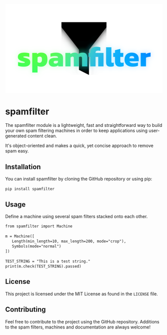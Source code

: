 ![Spamfilter Logo](https://raw.githubusercontent.com/mags0ft/spamfilter/master/docs/assets/icon.png)

# spamfilter
The spamfilter module is a lightweight, fast and straightforward way to build your own spam filtering machines in order to keep applications using user-generated content clean.

It's object-oriented and makes a quick, yet concise approach to remove spam easy.

## Installation
You can install spamfilter by cloning the GitHub repository or using pip:

`pip install spamfilter`

## Usage
Define a machine using several spam filters stacked onto each other.

```from spamfilter.filters import Length, Symbols
from spamfilter import Machine

m = Machine([
   Length(min_length=10, max_length=200, mode="crop"),
   Symbols(mode="normal")
])

TEST_STRING = "This is a test string."
print(m.check(TEST_STRING).passed)
```

## License
This project is licensed under the MIT License as found in the `LICENSE` file.

## Contributing
Feel free to contribute to the project using the GitHub repository. Additions to the spam filters, machines and documentation are always welcome!